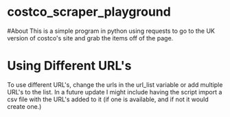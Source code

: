 # costco_scraper_playground

#About
This is a simple program in python using requests to go to the UK version of costco's site and grab the items off of the page. 

# Using Different URL's 
To use different URL's, change the urls in the url_list variable or add multiple URL's to the list. In a future update I might include having 
the script import a csv file with the URL's added to it (if one is available, and if not it would create one.)



